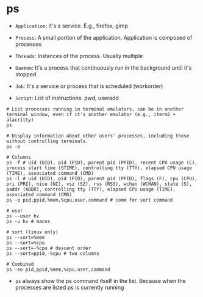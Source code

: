 # ps

- `Application`: It's a service. E.g., firefox, gimp
- `Process`: A small portion of the application. Application is composed of processes
- `Threads`: Instances of the process. Usually multiple

- `Daemon`: It's a process that continuously run in the background until it's stopped
- `Job`: It's a service or process that is scheduled (workorder)
- `Script`: List of instructions. pwd, useradd

```shell
# List processes running in terminal emulators, can be in another terminal window, even if it's another emulator (e.g., iterm2 + alacritty)
ps

# Display information about other users' processes, including those without controlling terminals.
ps -e

# Columns
ps -f # uid (UID), pid (PID), parent pid (PPID), recent CPU usage (C), process start time (STIME), controlling tty (TTY), elapsed CPU usage (TIME), associated command (CMD)
ps -l # uid (UID), pid (PID), parent pid (PPID), flags (F), cpu (CPU), pri (PRI), nice (NI), vsz (SZ), rss (RSS), wchan (WCHAN), state (S), paddr (ADDR), controlling tty (TTY), elapsed CPU usage (TIME), associated command (CMD)
ps -o pid,ppid,%mem,%cpu,user,command # comm for sort command

# user
ps --user hv
ps -u hv # macos

# sort (linux only)
ps --sort=%mem
ps --sort=%cpu
ps --sort=-%cpu # descent order
ps --sort=ppid,-%cpu # two columns

# Combined
ps -eo pid,ppid,%mem,%cpu,user,command
```

- `ps` always show the ps command itself in the list. Because when the processes are listed ps is currently running
